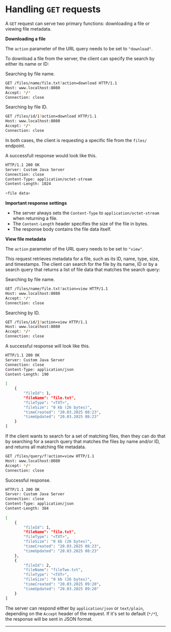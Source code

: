 # Handling `GET` requests

A `GET` request can serve two primary functions: downloading a file or viewing file metadata.

**Downloading a file**

The `action` parameter of the URL query needs to be set to `"download"`.

To download a file from the server, the client can specify the search by either its name or ID:

Searching by file name.
```bash
GET /files/name/file.txt?action=download HTTP/1.1
Host: www.localhost:8080
Accept: */*
Connection: close
```

Searching by file ID.
```bash
GET /files/id/1?action=download HTTP/1.1
Host: www.localhost:8080
Accept: */*
Connection: close
```
In both cases, the client is requesting a specific file from the `files/` endpoint.

A successfull response would look like this.
```bash
HTTP/1.1 200 OK
Server: Custom Java Server
Connection: close
Content-Type: application/octet-stream
Content-Length: 1024
   
<file data>
```

**Important response settings**

- The server always sets the `Content-Type` to `application/octet-stream` when returning a file.
- The `Content-Length` header specifies the size of the file in bytes.
- The response body contains the file data itself.


**View file metadata** 

The `action` parameter of the URL query needs to be set to `"view"`. 

This request retrieves metadata for a file, such as its ID, name, type, size, and timestamps. The client can search for the file by its name, ID or by a search query that returns a list of file data that matches the search query:

Searching by file name.
```bash
GET /files/name/file.txt?action=view HTTP/1.1
Host: www.localhost:8080
Accept: */*
Connection: close
```

Searching by ID.
```bash
GET /files/id/1?action=view HTTP/1.1
Host: www.localhost:8080
Accept: */*
Connection: close
```

A successful response will look like this.
```bash
HTTP/1.1 200 OK
Server: Custom Java Server
Connection: close
Content-Type: application/json
Content-Length: 190
   
[
    {
        "fileId": 1,
        "fileName": "file.txt",
        "fileType": "<TXT>",
        "fileSize": "0 kb (26 bytes)",
        "timeCreated": "20.03.2025 08:23",
        "timeUpdated": "20.03.2025 08:23"
    }
]
```

If the client wants to search for a set of matching files, then they can do that by searching for a search query that matches the files by name and/or ID, and returns all matching file metadata.
 ```bash
GET /files/query/f?action=view HTTP/1.1
Host: www.localhost:8080
Accept: */*
Connection: close
```
   
Successful response.
```bash
HTTP/1.1 200 OK
Server: Custom Java Server
Connection: close
Content-Type: application/json
Content-Length: 384
   
[
    {
        "fileId": 1,
        "fileName": "file.txt",
        "fileType": "<TXT>",
        "fileSize": "0 kb (26 bytes)",
        "timeCreated": "20.03.2025 08:23",
        "timeUpdated": "20.03.2025 08:23"
    },
    {
        "fileId": 2,
        "fileName": "fileTwo.txt",
        "fileType": "<TXT>",
        "fileSize": "0 kb (26 bytes)",
        "timeCreated": "20.03.2025 09:20",
        "timeUpdated": "20.03.2025 09:20"
    }
]
```

The server can respond either by `application/json` or `text/plain`, depending on the `Accept` header of the request. If it's set to default (`*/*`), the response will be sent in JSON format.

---